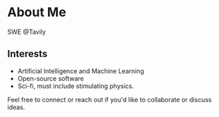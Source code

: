 # About Me

SWE @Tavily

## Interests

- Artificial Intelligence and Machine Learning  
- Open-source software  
- Sci-fi, must include stimulating physics.  

Feel free to connect or reach out if you'd like to collaborate or discuss ideas.  

